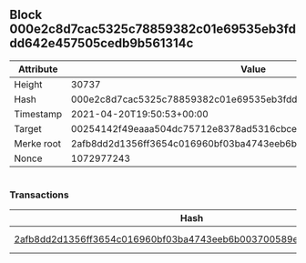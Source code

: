 ## Block 000e2c8d7cac5325c78859382c01e69535eb3fddd642e457505cedb9b561314c

Attribute | Value
--- | ---
Height | 30737
Hash | 000e2c8d7cac5325c78859382c01e69535eb3fddd642e457505cedb9b561314c
Timestamp | 2021-04-20T19:50:53+00:00
Target | 00254142f49eaaa504dc75712e8378ad5316cbcead634704b3734b6271167cc4
Merke root | 2afb8dd2d1356ff3654c016960bf03ba4743eeb6b003700589ebd7f30c2cd1e2
Nonce | 1072977243

```

```

### Transactions

Hash | Amount
--- | ---
[2afb8dd2d1356ff3654c016960bf03ba4743eeb6b003700589ebd7f30c2cd1e2](2afb8dd2d1356ff3654c016960bf03ba4743eeb6b003700589ebd7f30c2cd1e2.md) | 10.00000000 SKEPTI 
